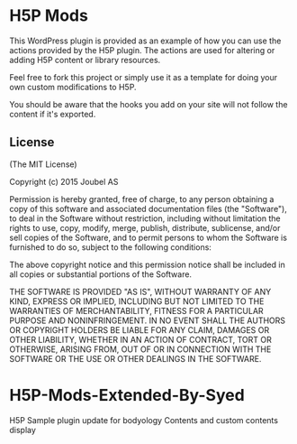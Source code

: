 H5P Mods
==========

This WordPress plugin is provided as an example of how you can use the actions
provided by the H5P plugin. The actions are used for altering or adding
H5P content or library resources.

Feel free to fork this project or simply use it as a template for doing your
own custom modifications to H5P.

You should be aware that the hooks you add on your site will not follow
the content if it's exported.

## License

(The MIT License)

Copyright (c) 2015 Joubel AS

Permission is hereby granted, free of charge, to any person obtaining a copy of this software and associated documentation files (the "Software"), to deal in the Software without restriction, including without limitation the rights to use, copy, modify, merge, publish, distribute, sublicense, and/or sell copies of the Software, and to permit persons to whom the Software is furnished to do so, subject to the following conditions:

The above copyright notice and this permission notice shall be included in all copies or substantial portions of the Software.

THE SOFTWARE IS PROVIDED "AS IS", WITHOUT WARRANTY OF ANY KIND, EXPRESS OR IMPLIED, INCLUDING BUT NOT LIMITED TO THE WARRANTIES OF MERCHANTABILITY, FITNESS FOR A PARTICULAR PURPOSE AND NONINFRINGEMENT. IN NO EVENT SHALL THE AUTHORS OR COPYRIGHT HOLDERS BE LIABLE FOR ANY CLAIM, DAMAGES OR OTHER LIABILITY, WHETHER IN AN ACTION OF CONTRACT, TORT OR OTHERWISE, ARISING FROM, OUT OF OR IN CONNECTION WITH THE SOFTWARE OR THE USE OR OTHER DEALINGS IN THE SOFTWARE.

# H5P-Mods-Extended-By-Syed
H5P Sample plugin update for bodyology Contents and custom contents display
